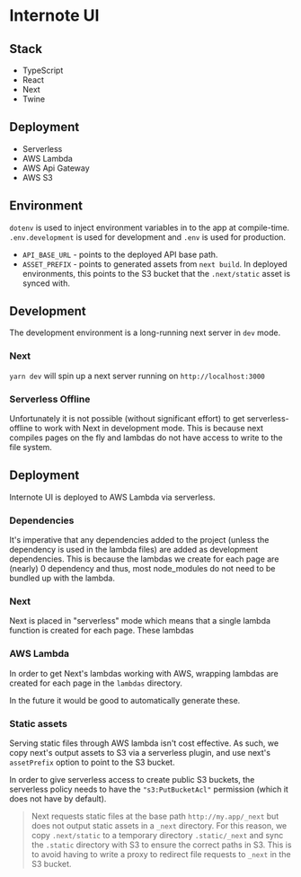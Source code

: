 # Internote UI

## Stack

- TypeScript
- React
- Next
- Twine

## Deployment

- Serverless
- AWS Lambda
- AWS Api Gateway
- AWS S3

## Environment

`dotenv` is used to inject environment variables in to the app at compile-time. `.env.development` is used for development and `.env` is used for production.

- `API_BASE_URL` - points to the deployed API base path.
- `ASSET_PREFIX` - points to generated assets from `next build`. In deployed environments, this points to the S3 bucket that the `.next/static` asset is synced with.

## Development

The development environment is a long-running next server in `dev` mode.

### Next

`yarn dev` will spin up a next server running on `http://localhost:3000`

### Serverless Offline

Unfortunately it is not possible (without significant effort) to get serverless-offline to work with Next in development mode. This is because next compiles pages on the fly and lambdas do not have access to write to the file system.

## Deployment

Internote UI is deployed to AWS Lambda via serverless.

### Dependencies

It's imperative that any dependencies added to the project (unless the dependency is used in the lambda files) are added as development dependencies. This is because the lambdas we create for each page are (nearly) 0 dependency and thus, most node_modules do not need to be bundled up with the lambda.

### Next

Next is placed in "serverless" mode which means that a single lambda function is created for each page. These lambdas

### AWS Lambda

In order to get Next's lambdas working with AWS, wrapping lambdas are created for each page in the `lambdas` directory.

In the future it would be good to automatically generate these.

### Static assets

Serving static files through AWS lambda isn't cost effective. As such, we copy next's output assets to S3 via a serverless plugin, and use next's `assetPrefix` option to point to the S3 bucket.

In order to give serverless access to create public S3 buckets, the serverless policy needs to have the `"s3:PutBucketAcl"` permission (which it does not have by default).

> Next requests static files at the base path `http://my.app/_next` but does not output static assets in a `_next` directory. For this reason, we copy `.next/static` to a temporary directory `.static/_next` and sync the `.static` directory with S3 to ensure the correct paths in S3. This is to avoid having to write a proxy to redirect file requests to `_next` in the S3 bucket.

